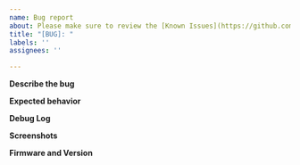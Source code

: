 ```yaml
---
name: Bug report
about: Please make sure to review the [Known Issues](https://github.com/jneilliii/OctoPrint-BedLevelVisualizer#known-issues) section of the readme prior to submitting a bug report.
title: "[BUG]: "
labels: ''
assignees: ''

---
```


**Describe the bug**
<!-- A clear and concise description of what the bug is. -->

**Expected behavior**
<!-- A clear and concise description of what you expected to happen. -->

**Debug Log**
<!-- Enable debug logging in the plugin's settings and restart octoprint. Try the process again upload the plugin_bedlevelvisualizer_debug.log file found in OctoPrint's settings in the logging section. -->

**Screenshots**
<!-- Please share screenshots of the plugin's settings. -->

**Firmware and Version**
<!-- Please enter your firmware and firmware version. -->
